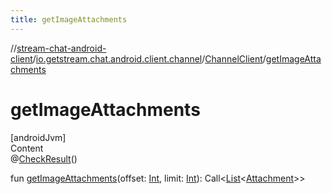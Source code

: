 ```yaml
---
title: getImageAttachments
---
```

//[stream-chat-android-client](../../../index.md)/[io.getstream.chat.android.client.channel](../index.md)/[ChannelClient](index.md)/[getImageAttachments](getImageAttachments.md)



# getImageAttachments  
[androidJvm]  
Content  
@[CheckResult](https://developer.android.com/reference/kotlin/androidx/annotation/CheckResult.html)()  
  
fun [getImageAttachments](getImageAttachments.md)(offset: [Int](https://kotlinlang.org/api/latest/jvm/stdlib/kotlin/-int/index.html), limit: [Int](https://kotlinlang.org/api/latest/jvm/stdlib/kotlin/-int/index.html)): Call&lt;[List](https://kotlinlang.org/api/latest/jvm/stdlib/kotlin.collections/-list/index.html)&lt;[Attachment](../../io.getstream.chat.android.client.models/Attachment/index.md)&gt;&gt;  



